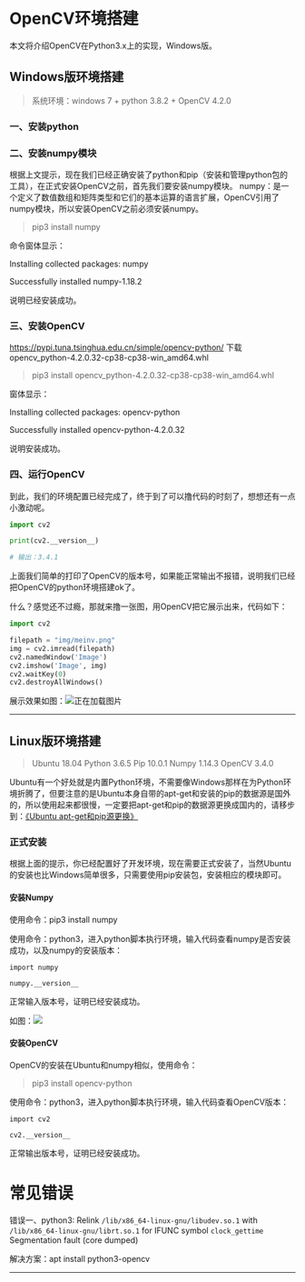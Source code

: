 # OpenCV环境搭建 #

本文将介绍OpenCV在Python3.x上的实现，Windows版。

## Windows版环境搭建 ##

> 系统环境：windows 7 + python 3.8.2 + OpenCV 4.2.0


### 一、安装python ###



### 二、安装numpy模块 ###

根据上文提示，现在我们已经正确安装了python和pip（安装和管理python包的工具），在正式安装OpenCV之前，首先我们要安装numpy模块。
numpy：是一个定义了数值数组和矩阵类型和它们的基本运算的语言扩展，OpenCV引用了numpy模块，所以安装OpenCV之前必须安装numpy。

> pip3 install numpy

命令窗体显示：

Installing collected packages: numpy

Successfully installed numpy-1.18.2

说明已经安装成功。


### 三、安装OpenCV ###

https://pypi.tuna.tsinghua.edu.cn/simple/opencv-python/ 下载opencv_python-4.2.0.32-cp38-cp38-win_amd64.whl

> pip3 install opencv_python-4.2.0.32-cp38-cp38-win_amd64.whl

窗体显示：

Installing collected packages: opencv-python

Successfully installed opencv-python-4.2.0.32

说明安装成功。

### 四、运行OpenCV ###
到此，我们的环境配置已经完成了，终于到了可以撸代码的时刻了，想想还有一点小激动呢。


``` python
import cv2

print(cv2.__version__)

# 输出：3.4.1
```
上面我们简单的打印了OpenCV的版本号，如果能正常输出不报错，说明我们已经把OpenCV的python环境搭建ok了。

什么？感觉还不过瘾，那就来撸一张图，用OpenCV把它展示出来，代码如下：
``` python
import cv2

filepath = "img/meinv.png"
img = cv2.imread(filepath)
cv2.namedWindow('Image')
cv2.imshow('Image', img)
cv2.waitKey(0)
cv2.destroyAllWindows()
```

展示效果如图：![正在加载图片](https://raw.githubusercontent.com/vipstone/opencvLab/master/res/show-meinv.png)


	
----------
## Linux版环境搭建 ##

>Ubuntu 18.04
>Python 3.6.5
>Pip 10.0.1
>Numpy 1.14.3
>OpenCV 3.4.0

Ubuntu有一个好处就是内置Python环境，不需要像Windows那样在为Python环境折腾了，但要注意的是Ubuntu本身自带的apt-get和安装的pip的数据源是国外的，所以使用起来都很慢，一定要把apt-get和pip的数据源更换成国内的，请移步到：[《Ubuntu apt-get和pip源更换》](http://www.cnblogs.com/vipstone/p/9038023.html)

### 正式安装 ###
根据上面的提示，你已经配置好了开发环境，现在需要正式安装了，当然Ubuntu的安装也比Windows简单很多，只需要使用pip安装包，安装相应的模块即可。

#### 安装Numpy ####
使用命令：pip3 install numpy

使用命令：python3，进入python脚本执行环境，输入代码查看numpy是否安装成功，以及numpy的安装版本：
```
import numpy 

numpy.__version__
```
正常输入版本号，证明已经安装成功。

如图：![](http://icdn.apigo.cn/numpy-setup-success.png)

#### 安装OpenCV ####
OpenCV的安装在Ubuntu和numpy相似，使用命令：
>pip3 install opencv-python

使用命令：python3，进入python脚本执行环境，输入代码查看OpenCV版本：
```
import cv2 

cv2.__version__
```
正常输出版本号，证明已经安装成功。

# 常见错误 #

错误一、python3: Relink `/lib/x86_64-linux-gnu/libudev.so.1` with `/lib/x86_64-linux-gnu/librt.so.1` for IFUNC symbol `clock_gettime`
Segmentation fault (core dumped)

解决方案：apt install python3-opencv


----------

